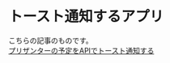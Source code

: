 # トースト通知するアプリ

こちらの記事のものです。  
[プリザンターの予定をAPIでトースト通知する](https://qiita.com/msms/items/8f6066f0500c6ed0145e)
